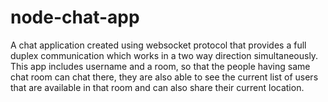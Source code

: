 # node-chat-app
A chat application created using websocket protocol that provides a full duplex communication which works in a two way direction simultaneously. 
This app includes username and a room, so that the people having same chat room can chat there, they are also able to see the current list of users that are available in that room and can also share their current location. 
